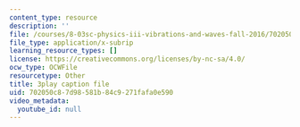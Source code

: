 ```yaml
---
content_type: resource
description: ''
file: /courses/8-03sc-physics-iii-vibrations-and-waves-fall-2016/702050c87d98581b84c9271fafa0e590_T2n6fVybLcU.vtt
file_type: application/x-subrip
learning_resource_types: []
license: https://creativecommons.org/licenses/by-nc-sa/4.0/
ocw_type: OCWFile
resourcetype: Other
title: 3play caption file
uid: 702050c8-7d98-581b-84c9-271fafa0e590
video_metadata:
  youtube_id: null
---
```

